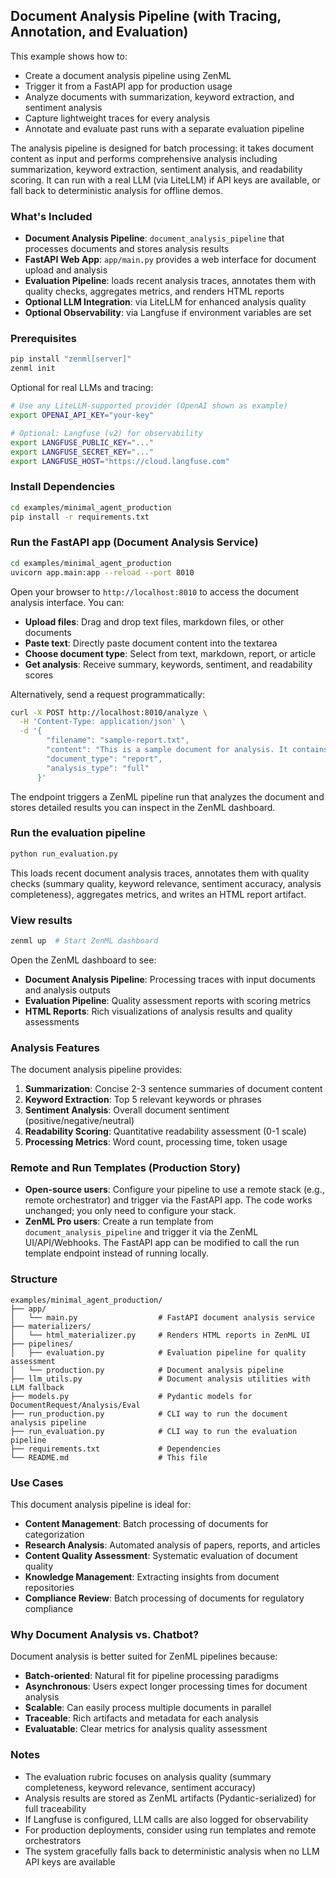 ## Document Analysis Pipeline (with Tracing, Annotation, and Evaluation)

This example shows how to:

- Create a document analysis pipeline using ZenML
- Trigger it from a FastAPI app for production usage
- Analyze documents with summarization, keyword extraction, and sentiment analysis
- Capture lightweight traces for every analysis
- Annotate and evaluate past runs with a separate evaluation pipeline

The analysis pipeline is designed for batch processing: it takes document content as input and performs comprehensive analysis including summarization, keyword extraction, sentiment analysis, and readability scoring. It can run with a real LLM (via LiteLLM) if API keys are available, or fall back to deterministic analysis for offline demos.

### What's Included

- **Document Analysis Pipeline**: `document_analysis_pipeline` that processes documents and stores analysis results
- **FastAPI Web App**: `app/main.py` provides a web interface for document upload and analysis
- **Evaluation Pipeline**: loads recent analysis traces, annotates them with quality checks, aggregates metrics, and renders HTML reports
- **Optional LLM Integration**: via LiteLLM for enhanced analysis quality
- **Optional Observability**: via Langfuse if environment variables are set

### Prerequisites

```bash
pip install "zenml[server]"
zenml init
```

Optional for real LLMs and tracing:

```bash
# Use any LiteLLM-supported provider (OpenAI shown as example)
export OPENAI_API_KEY="your-key"

# Optional: Langfuse (v2) for observability
export LANGFUSE_PUBLIC_KEY="..."
export LANGFUSE_SECRET_KEY="..."
export LANGFUSE_HOST="https://cloud.langfuse.com"
```

### Install Dependencies

```bash
cd examples/minimal_agent_production
pip install -r requirements.txt
```

### Run the FastAPI app (Document Analysis Service)

```bash
cd examples/minimal_agent_production
uvicorn app.main:app --reload --port 8010
```

Open your browser to `http://localhost:8010` to access the document analysis interface. You can:

- **Upload files**: Drag and drop text files, markdown files, or other documents
- **Paste text**: Directly paste document content into the textarea
- **Choose document type**: Select from text, markdown, report, or article
- **Get analysis**: Receive summary, keywords, sentiment, and readability scores

Alternatively, send a request programmatically:

```bash
curl -X POST http://localhost:8010/analyze \
  -H 'Content-Type: application/json' \
  -d '{
        "filename": "sample-report.txt",
        "content": "This is a sample document for analysis. It contains multiple sentences to demonstrate the document processing capabilities. The system will extract key information and provide insights about the content quality and characteristics.",
        "document_type": "report",
        "analysis_type": "full"
      }'
```

The endpoint triggers a ZenML pipeline run that analyzes the document and stores detailed results you can inspect in the ZenML dashboard.

### Run the evaluation pipeline

```bash
python run_evaluation.py
```

This loads recent document analysis traces, annotates them with quality checks (summary quality, keyword relevance, sentiment accuracy, analysis completeness), aggregates metrics, and writes an HTML report artifact.

### View results

```bash
zenml up  # Start ZenML dashboard
```

Open the ZenML dashboard to see:
- **Document Analysis Pipeline**: Processing traces with input documents and analysis outputs
- **Evaluation Pipeline**: Quality assessment reports with scoring metrics
- **HTML Reports**: Rich visualizations of analysis results and quality assessments

### Analysis Features

The document analysis pipeline provides:

1. **Summarization**: Concise 2-3 sentence summaries of document content
2. **Keyword Extraction**: Top 5 relevant keywords or phrases
3. **Sentiment Analysis**: Overall document sentiment (positive/negative/neutral)
4. **Readability Scoring**: Quantitative readability assessment (0-1 scale)
5. **Processing Metrics**: Word count, processing time, token usage

### Remote and Run Templates (Production Story)

- **Open-source users**: Configure your pipeline to use a remote stack (e.g., remote orchestrator) and trigger via the FastAPI app. The code works unchanged; you only need to configure your stack.
- **ZenML Pro users**: Create a run template from `document_analysis_pipeline` and trigger it via the ZenML UI/API/Webhooks. The FastAPI app can be modified to call the run template endpoint instead of running locally.

### Structure

```
examples/minimal_agent_production/
├── app/
│   └── main.py                  # FastAPI document analysis service
├── materializers/
│   └── html_materializer.py     # Renders HTML reports in ZenML UI
├── pipelines/
│   ├── evaluation.py            # Evaluation pipeline for quality assessment
│   └── production.py            # Document analysis pipeline
├── llm_utils.py                 # Document analysis utilities with LLM fallback
├── models.py                    # Pydantic models for DocumentRequest/Analysis/Eval
├── run_production.py            # CLI way to run the document analysis pipeline
├── run_evaluation.py            # CLI way to run the evaluation pipeline
├── requirements.txt             # Dependencies
└── README.md                    # This file
```

### Use Cases

This document analysis pipeline is ideal for:

- **Content Management**: Batch processing of documents for categorization
- **Research Analysis**: Automated analysis of papers, reports, and articles
- **Content Quality Assessment**: Systematic evaluation of document quality
- **Knowledge Management**: Extracting insights from document repositories
- **Compliance Review**: Batch processing of documents for regulatory compliance

### Why Document Analysis vs. Chatbot?

Document analysis is better suited for ZenML pipelines because:

- **Batch-oriented**: Natural fit for pipeline processing paradigms
- **Asynchronous**: Users expect longer processing times for document analysis
- **Scalable**: Can easily process multiple documents in parallel
- **Traceable**: Rich artifacts and metadata for each analysis
- **Evaluatable**: Clear metrics for analysis quality assessment

### Notes

- The evaluation rubric focuses on analysis quality (summary completeness, keyword relevance, sentiment accuracy)
- Analysis results are stored as ZenML artifacts (Pydantic-serialized) for full traceability
- If Langfuse is configured, LLM calls are also logged for observability
- For production deployments, consider using run templates and remote orchestrators
- The system gracefully falls back to deterministic analysis when no LLM API keys are available